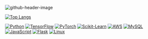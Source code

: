 ![github-header-image](https://github.com/user-attachments/assets/ba0e05be-e833-49d7-ad68-3aafc98e37e7)

<!--
**RobCaamano/RobCaamano** is a ✨ _special_ ✨ repository because its `README.md` (this file) appears on your GitHub profile.

Here are some ideas to get you started:

- 🔭 I’m currently working on ...
- 🌱 I’m currently learning ...
- 👯 I’m looking to collaborate on ...
- 🤔 I’m looking for help with ...
- 💬 Ask me about ...
- 📫 How to reach me: ...
- 😄 Pronouns: ...
- ⚡ Fun fact: ...
-->

[![Top Langs](https://github-readme-stats.vercel.app/api/top-langs/?username=robcaamano&exclude_repo=MLP-vs-CNN-Federal-Reserve-Economic-Data,ResNet50-CNN-Visualization-and-Transfer-Learning&title_color=FFFFFF&bg_color=259890&text_color=FFFFFF)](https://github.com/anuraghazra/github-readme-stats)

<a href="https://www.python.org/" target="_blank">
  <img src="https://skillicons.dev/icons?i=py" alt="Python">
</a>
<a href="https://www.tensorflow.org/" target="_blank">
  <img src="https://skillicons.dev/icons?i=tensorflow" alt="TensorFlow">
</a>
<a href="https://pytorch.org/" target="_blank">
  <img src="https://skillicons.dev/icons?i=pytorch" alt="PyTorch">
</a>
<a href="https://scikit-learn.org/" target="_blank">
  <img src="https://skillicons.dev/icons?i=sklearn" alt="Scikit-Learn">
</a>
<a href="https://aws.amazon.com/" target="_blank">
  <img src="https://skillicons.dev/icons?i=aws" alt="AWS">
</a>
<a href="https://www.mysql.com/" target="_blank">
  <img src="https://skillicons.dev/icons?i=mysql" alt="MySQL">
</a>
<a href="https://www.javascript.com/" target="_blank">
  <img src="https://skillicons.dev/icons?i=js" alt="JavaScript">
</a>
<a href="https://flask.palletsprojects.com/" target="_blank">
  <img src="https://skillicons.dev/icons?i=flask" alt="Flask">
</a>
<a href="https://www.linux.org/" target="_blank">
  <img src="https://skillicons.dev/icons?i=linux" alt="Linux">
</a>

<style>
  a {
    display: inline-block;
  }
  a img {
    display: block;
  }
</style>



